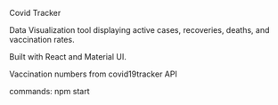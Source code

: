 
Covid Tracker 

Data Visualization tool displaying active cases, recoveries, deaths, and vaccination rates.

Built with React and Material UI.

Vaccination numbers from covid19tracker API

commands:
npm start
